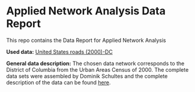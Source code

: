 # Applied Network Analysis Data Report
This repo contains the Data Report for Applied Network Analysis

**Used data:** [United States roads (2000)-DC](https://networks.skewed.de/net/us_roads#DC_draw)

**General data description:** The chosen data network corresponds to the District of Columbia from the Urban Areas Census of 2000. The complete data sets were assembled by Dominik Schultes and the complete description of the data can be found [here](https://www.diag.uniroma1.it/challenge9/data/tiger/). 
